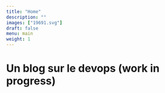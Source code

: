 ```yaml
---
title: "Home"
description: ""
images: ["19691.svg"]
draft: false
menu: main
weight: 1
---
```



# Un blog sur le devops (work in progress)
